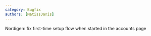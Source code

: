 ```yaml
---
category: Bugfix
authors: [MatissJanis]
---
```


Nordigen: fix first-time setup flow when started in the accounts page
